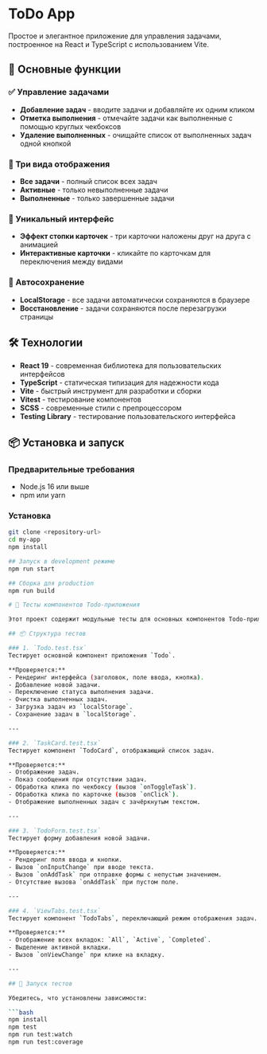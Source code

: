 # ToDo App

Простое и элегантное приложение для управления задачами, построенное на React и TypeScript с использованием Vite.

## 🚀 Основные функции

### ✅ Управление задачами

- **Добавление задач** - вводите задачи и добавляйте их одним кликом
- **Отметка выполнения** - отмечайте задачи как выполненные с помощью круглых чекбоксов
- **Удаление выполненных** - очищайте список от выполненных задач одной кнопкой

### 🎯 Три вида отображения

- **Все задачи** - полный список всех задач
- **Активные** - только невыполненные задачи
- **Выполненные** - только завершенные задачи

### 🎨 Уникальный интерфейс

- **Эффект стопки карточек** - три карточки наложены друг на друга с анимацией
- **Интерактивные карточки** - кликайте по карточкам для переключения между видами

### 💾 Автосохранение

- **LocalStorage** - все задачи автоматически сохраняются в браузере
- **Восстановление** - задачи сохраняются после перезагрузки страницы

## 🛠 Технологии

- **React 19** - современная библиотека для пользовательских интерфейсов
- **TypeScript** - статическая типизация для надежности кода
- **Vite** - быстрый инструмент для разработки и сборки
- **Vitest** - тестирование компонентов
- **SCSS** - современные стили с препроцессором
- **Testing Library** - тестирование пользовательского интерфейса

## 📦 Установка и запуск

### Предварительные требования

- Node.js 16 или выше
- npm или yarn

### Установка

````bash
git clone <repository-url>
cd my-app
npm install

## Запуск в development режиме
npm run start

## Сборка для production
npm run build

# 🧪 Тесты компонентов Todo-приложения

Этот проект содержит модульные тесты для основных компонентов Todo-приложения, написанные с использованием [Vitest](https://vitest.dev/) и [React Testing Library](https://testing-library.com/).

## 📦 Структура тестов

### 1. `Todo.test.tsx`
Тестирует основной компонент приложения `Todo`.

**Проверяется:**
- Рендеринг интерфейса (заголовок, поле ввода, кнопка).
- Добавление новой задачи.
- Переключение статуса выполнения задачи.
- Очистка выполненных задач.
- Загрузка задач из `localStorage`.
- Сохранение задач в `localStorage`.

---

### 2. `TaskCard.test.tsx`
Тестирует компонент `TodoCard`, отображающий список задач.

**Проверяется:**
- Отображение задач.
- Показ сообщения при отсутствии задач.
- Обработка клика по чекбоксу (вызов `onToggleTask`).
- Обработка клика по карточке (вызов `onClick`).
- Отображение выполненных задач с зачёркнутым текстом.

---

### 3. `TodoForm.test.tsx`
Тестирует форму добавления новой задачи.

**Проверяется:**
- Рендеринг поля ввода и кнопки.
- Вызов `onInputChange` при вводе текста.
- Вызов `onAddTask` при отправке формы с непустым значением.
- Отсутствие вызова `onAddTask` при пустом поле.

---

### 4. `ViewTabs.test.tsx`
Тестирует компонент `TodoTabs`, переключающий режим отображения задач.

**Проверяется:**
- Отображение всех вкладок: `All`, `Active`, `Completed`.
- Выделение активной вкладки.
- Вызов `onViewChange` при клике на вкладку.

---

## 🚀 Запуск тестов

Убедитесь, что установлены зависимости:

```bash
npm install
npm test
npm run test:watch
npm run test:coverage
````
